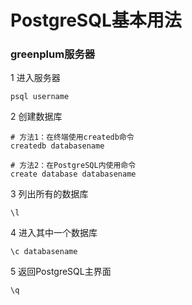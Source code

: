 # PostgreSQL基本用法


### greenplum服务器

1 进入服务器

```shell
psql username
```

2 创建数据库

```shell
# 方法1：在终端使用createdb命令
createdb databasename

# 方法2：在PostgreSQL内使用命令
create database databasename
```

3 列出所有的数据库

```shell
\l
```

4 进入其中一个数据库

```shell
\c databasename
```

5 返回PostgreSQL主界面

```shell
\q
```


